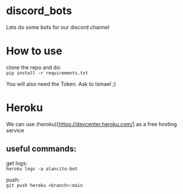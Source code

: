 # discord_bots
Lets do some bots for our discord channel

# How to use
clone the repo and do:  
`pip install -r requirements.txt`  
 
 You will also need the Token. Ask to Ismael ;)
 
# Heroku

We can use (heroku)[https://devcenter.heroku.com/] as a free hosting service  

## useful commands:
get logs:  
`heroku logs -a alancito-bot`  

push:  
`git push heroku <branch>:main`
